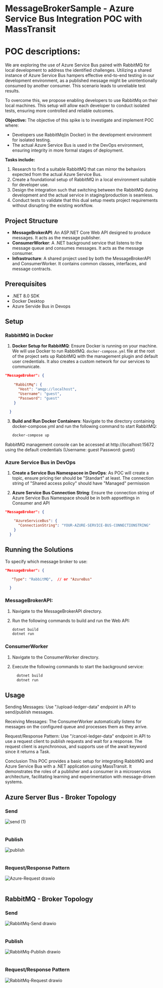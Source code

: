# MessageBrokerSample - Azure Service Bus Integration POC with MassTransit
# POC descriptions:

We are exploring the use of Azure Service Bus paired with RabbitMQ for local development to address the identified challenges. Utilizing a shared instance of Azure Service Bus hampers effective end-to-end testing in our development environment, as a published message might be unintentionally consumed by another consumer. This scenario leads to unreliable test results.

To overcome this, we propose enabling developers to use RabbitMq on their local machines. This setup will allow each developer to conduct isolated tests, ensuring more controlled and reliable outcomes.

**Objective:**
The objective of this spike is to investigate and implement POC where:
- Developers use RabbitMq(in Docker) in the development environment for isolated testing.
- The actual Azure Service Bus is used in the DevOps environment, ensuring integrity in more formal stages of deployment.

**Tasks include:**
1. Research to find a suitable RabbitMQ that can mirror the behaviors expected from the actual Azure Service Bus.
2. Create a foundational setup of RabbitMQ in a local environment suitable for developer use.
3. Design the integration such that switching between the RabbitMQ during development and the actual service in staging/production is seamless.
4. Conduct tests to validate that this dual setup meets project requirements without disrupting the existing workflow.

## Project Structure

- **MessageBrokerAPI**: An ASP.NET Core Web API designed to produce messages. It acts as the message publisher.
- **ConsumerWorker**: A .NET background service that listens to the message queue and consumes messages. It acts as the message consumer.
- **Infrastructure**: A shared project used by both the MessageBrokerAPI and ConsumerWorker. It contains common classes, interfaces, and message contracts.

## Prerequisites

- .NET 8.0 SDK
- Docker Desktop
- Azure Servide Bus in Devops


## Setup

### RabbitMQ in Docker

1. **Docker Setup for RabbitMQ**:
   Ensure Docker is running on your machine. We will use Docker to run RabbitMQ. `docker-compose.yml` file at the root of the project sets up RabbitMQ with the management plugin and default user credentials. It also creates a custom network for our services to communicate.

```json
"MessageBroker": {
   
    "RabbitMq": {
      "Host": "amqp://localhost",
      "Username": "guest",
      "Password": "guest"
    }
   
  }
```

3. **Build and Run Docker Containers**: Navigate to the directory containing docker-compose.yml and run the following command to start RabbitMQ:
   ```bash
   docker-compose up
  RabbitMQ management console can be accessed at http://localhost:15672 using the default credentials (Username: guest Password: guest)


### Azure Service Bus in DevOps

1. **Create a Service Bus Namespacee in DevOps**:
   As POC will create a topic, ensure pricing tier should be "Standart" at least. The connection string of "Shared access policy" should have "Managed" permission

2. **Azure Service Bus Connection String**: Ensure the connection string of Azure Service Bus Namespace should be in both appsettings in Consumer and API

```json
"MessageBroker": {

    "AzureServiceBus": {
      "ConnectionString": "YOUR-AZURE-SERVICE-BUS-CONNECTIONSTRING"
    }
  }
```

## Running the Solutions  

To specify which message broker to use: 

```json
"MessageBroker": {

   "Type": "RabbitMQ",  // or "AzureBus"

  }
```

### MessageBrokerAPI:

1.  Navigate to the MessageBrokerAPI directory.

   2.  Run the following commands to build and run the Web API:
   
         ```bash
         dotnet build
         dotnet run
         ```

### ConsumerWorker
 
1.  Navigate to the ConsumerWorker directory.

2.  Execute the following commands to start the background service:
   
    ```bash
      dotnet build
      dotnet run
      ```

## Usage
Sending Messages: Use "/upload-ledger-data" endpoint in API to send/publish messages.

Receiving Messages: The ConsumerWorker automatically listens for messages on the configured queue and processes them as they arrive.

Request/Response Pattern: Use "/cancel-ledger-data" endpoint in API to use a request client to publish requests and wait for a response. The request client is asynchronous, and supports use of the await keyword since it returns a Task.

Conclusion
This POC provides a basic setup for integrating RabbitMQ and Azure Service Bua with a .NET application using MassTransit. It demonstrates the roles of a publisher and a consumer in a microservices architecture, facilitating learning and experimentation with message-driven systems.

## Azure Server Bus - Broker Topology
### Send
![send (1)](https://github.com/user-attachments/assets/1c50b7a8-ba41-4727-84d7-ceef8e5f6f24)
<br />
<br />
### Publish
![publish](https://github.com/user-attachments/assets/48680889-8160-4e53-b9a5-c452844575cc)
<br />
<br />
### Request/Response Pattern
![Azure-Request drawio](https://github.com/user-attachments/assets/0eb36638-99c5-4ddd-b80e-ad642e3d71a8)
<br />
<br />

## RabbitMQ - Broker Topology
### Send
![RabbitMq-Send drawio](https://github.com/user-attachments/assets/688956ea-850a-4c32-9a37-c90ab73762ba)
<br />
<br />
### Publish
![RabbitMq-Publish drawio](https://github.com/user-attachments/assets/2521f16f-2a32-49b2-a42e-65a535f11b0d)
<br />
<br />
### Request/Response Pattern
![RabbitMq-Request drawio](https://github.com/user-attachments/assets/94b9dbc3-524d-40c5-a669-c43982c07db4)
<br />
<br />
